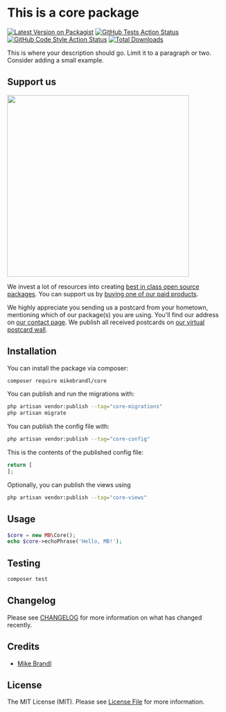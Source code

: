 # This is a core package

[![Latest Version on Packagist](https://img.shields.io/packagist/v/mikebrandl/core.svg?style=flat-square)](https://packagist.org/packages/mikebrandl/core)
[![GitHub Tests Action Status](https://img.shields.io/github/actions/workflow/status/mikebrandl/core/run-tests.yml?branch=main&label=tests&style=flat-square)](https://github.com/mikebrandl/core/actions?query=workflow%3Arun-tests+branch%3Amain)
[![GitHub Code Style Action Status](https://img.shields.io/github/actions/workflow/status/mikebrandl/core/fix-php-code-style-issues.yml?branch=main&label=code%20style&style=flat-square)](https://github.com/mikebrandl/core/actions?query=workflow%3A"Fix+PHP+code+style+issues"+branch%3Amain)
[![Total Downloads](https://img.shields.io/packagist/dt/mikebrandl/core.svg?style=flat-square)](https://packagist.org/packages/mikebrandl/core)

This is where your description should go. Limit it to a paragraph or two. Consider adding a small example.

## Support us

[<img src="https://github-ads.s3.eu-central-1.amazonaws.com/core.jpg?t=1" width="419px" />](https://spatie.be/github-ad-click/core)

We invest a lot of resources into creating [best in class open source packages](https://spatie.be/open-source). You can support us by [buying one of our paid products](https://spatie.be/open-source/support-us).

We highly appreciate you sending us a postcard from your hometown, mentioning which of our package(s) you are using. You'll find our address on [our contact page](https://spatie.be/about-us). We publish all received postcards on [our virtual postcard wall](https://spatie.be/open-source/postcards).

## Installation

You can install the package via composer:

```bash
composer require mikebrandl/core
```

You can publish and run the migrations with:

```bash
php artisan vendor:publish --tag="core-migrations"
php artisan migrate
```

You can publish the config file with:

```bash
php artisan vendor:publish --tag="core-config"
```

This is the contents of the published config file:

```php
return [
];
```

Optionally, you can publish the views using

```bash
php artisan vendor:publish --tag="core-views"
```

## Usage

```php
$core = new MB\Core();
echo $core->echoPhrase('Hello, MB!');
```

## Testing

```bash
composer test
```

## Changelog

Please see [CHANGELOG](CHANGELOG.md) for more information on what has changed recently.

## Credits

- [Mike Brandl](https://github.com/mikebrandl)

## License

The MIT License (MIT). Please see [License File](LICENSE.md) for more information.
